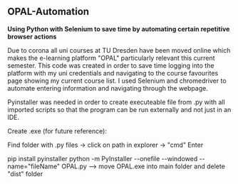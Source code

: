 ## OPAL-Automation

**Using Python with Selenium to save time by automating certain repetitive browser actions**

Due to corona all uni courses at TU Dresden have been moved online which makes the e-learning platform "OPAL" particularly relevant this current semester. This code was created in order to save time logging into the platform with my uni credentials and navigating to the course favourites page showing my current course list. I used Selenium and chromedriver to automate entering information and navigating through the webpage.

Pyinstaller was needed in order to create executeable file from .py with all imported scripts so that the program can be run externally and not just in an IDE.

Create .exe (for future reference):

Find folder with .py files -> click on path in explorer -> "cmd" Enter

pip install pyinstaller
python -m PyInstaller --onefile --windowed --name="fileName" OPAL.py
--> move OPAL.exe into main folder and delete "dist" folder
